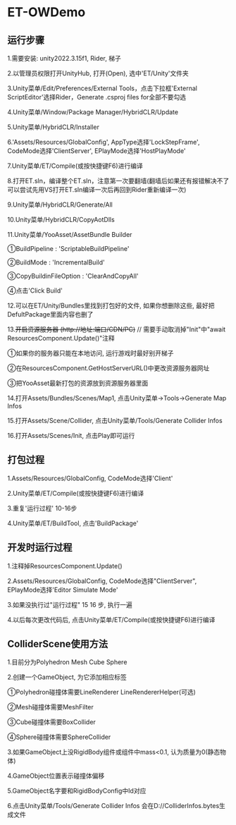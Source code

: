 # ET-OWDemo

## 运行步骤

 1.需要安装: unity2022.3.15f1, Rider, 梯子
 
 2.以管理员权限打开UnityHub, 打开(Open), 选中'ET/Unity'文件夹

 3.Unity菜单/Edit/Preferences/External Tools，点击下拉框'External ScriptEditor'选择Rider，Generate .csproj files 
 for全部不要勾选

 4.Unity菜单/Window/Package Manager/HybridCLR/Update

 5.Unity菜单/HybridCLR/Installer

 6.'Assets/Resources/GlobalConfig', AppType选择'LockStepFrame', CodeMode选择'ClientServer', EPlayMode选择'HostPlayMode'

 7.Unity菜单/ET/Compile(或按快捷键F6)进行编译

 8.打开ET.sln，编译整个ET.sln，注意第一次要翻墙(翻墙后如果还有报错解决不了可以尝试先用VS打开ET.sln编译一次后再回到Rider重新编译一次)

 9.Unity菜单/HybridCLR/Generate/All

10.Unity菜单/HybridCLR/CopyAotDlls

11.Unity菜单/YooAsset/AssetBundle Builder

   ①BuildPipeline : 'ScriptableBuildPipeline'

   ②BuildMode : 'IncrementalBuild'

   ③CopyBuildinFileOption : 'ClearAndCopyAll'

   ④点击'Click Build'

12.可以在ET/Unity/Bundles里找到打包好的文件, 如果你想删除这些, 最好把DefultPackage里面内容也删了

13.~~开启资源服务器 (http://地址:端口/CDN/PC)~~ // 需要手动取消掉"Init"中"await ResourcesComponent.Update()"注释

   ①如果你的服务器只能在本地访问, 运行游戏时最好别开梯子

   ②在ResourcesComponent.GetHostServerURL()中更改资源服务器网址

   ③把YooAsset最新打包的资源放到资源服务器里面

14.打开Assets/Bundles/Scenes/Map1, 点击Unity菜单->Tools->Generate Map Infos

15.打开Assets/Scene/Collider, 点击Unity菜单/Tools/Generate Collider Infos

16.打开Assets/Scenes/Init, 点击Play即可运行

## 打包过程

 1.Assets/Resources/GlobalConfig, CodeMode选择'Client'

 2.Unity菜单/ET/Compile(或按快捷键F6)进行编译

 3.重复'运行过程' 10-16步

 4.Unity菜单/ET/BuildTool, 点击'BuildPackage'

## 开发时运行过程

 1.注释掉ResourcesComponent.Update()

 2.Assets/Resources/GlobalConfig, CodeMode选择"ClientServer", EPlayMode选择'Editor Simulate Mode'

 3.如果没执行过"运行过程" 15 16 步, 执行一遍
 
 4.以后每次更改代码后, 点击Unity菜单/ET/Compile(或按快捷键F6)进行编译

## ColliderScene使用方法
 1.目前分为Polyhedron Mesh Cube Sphere

 2.创建一个GameObject, 为它添加相应标签

   ①Polyhedron碰撞体需要LineRenderer LineRendererHelper(可选)

   ②Mesh碰撞体需要MeshFilter

   ③Cube碰撞体需要BoxCollider

   ④Sphere碰撞体需要SphereCollider

 3.如果GameObject上没RigidBody组件或组件中mass<0.1, 认为质量为0(静态物体)

 4.GameObject位置表示碰撞体偏移

 5.GameObject名字要和RigidBodyConfig中Id对应

 6.点击Unity菜单/Tools/Generate Collider Infos 会在D://ColliderInfos.bytes生成文件